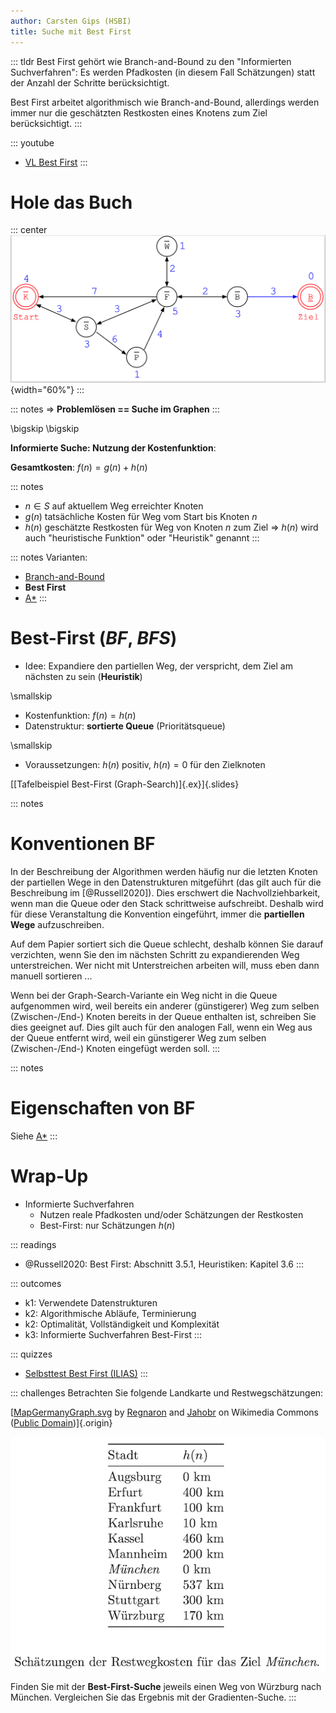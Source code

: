 ```yaml
---
author: Carsten Gips (HSBI)
title: Suche mit Best First
---
```


::: tldr
Best First gehört wie Branch-and-Bound zu den "Informierten Suchverfahren": Es
werden Pfadkosten (in diesem Fall Schätzungen) statt der Anzahl der Schritte
berücksichtigt.

Best First arbeitet algorithmisch wie Branch-and-Bound, allerdings werden immer nur
die geschätzten Restkosten eines Knotens zum Ziel berücksichtigt.
:::

::: youtube
-   [VL Best First](https://youtu.be/)
:::

# Hole das Buch

::: center
![](images/graph.png){width="60%"}
:::

::: notes
=\> **Problemlösen == Suche im Graphen**
:::

\bigskip
\bigskip

**Informierte Suche: Nutzung der Kostenfunktion**:

**Gesamtkosten**: $f(n) = g(n) + h(n)$

::: notes
-   $n \in S$ auf aktuellem Weg erreichter Knoten
-   $g(n)$ tatsächliche Kosten für Weg vom Start bis Knoten $n$
-   $h(n)$ geschätzte Restkosten für Weg von Knoten $n$ zum Ziel =\> $h(n)$ wird
    auch "heuristische Funktion" oder "Heuristik" genannt
:::

::: notes
Varianten:

-   [Branch-and-Bound](search3-branchandbound.md)
-   **Best First**
-   [A\*](search5-astar.md)
:::

# Best-First (*BF*, *BFS*)

-   Idee: Expandiere den partiellen Weg, der verspricht, dem Ziel am nächsten zu
    sein (**Heuristik**)

\smallskip

-   Kostenfunktion: $f(n) = h(n)$
-   Datenstruktur: **sortierte Queue** (Prioritätsqueue)

\smallskip

-   Voraussetzungen: $h(n)$ positiv, $h(n) = 0$ für den Zielknoten

[[Tafelbeispiel Best-First (Graph-Search)]{.ex}]{.slides}

::: notes
# Konventionen BF

In der Beschreibung der Algorithmen werden häufig nur die letzten Knoten der
partiellen Wege in den Datenstrukturen mitgeführt (das gilt auch für die
Beschreibung im [@Russell2020]). Dies erschwert die Nachvollziehbarkeit, wenn man
die Queue oder den Stack schrittweise aufschreibt. Deshalb wird für diese
Veranstaltung die Konvention eingeführt, immer die **partiellen Wege**
aufzuschreiben.

Auf dem Papier sortiert sich die Queue schlecht, deshalb können Sie darauf
verzichten, wenn Sie den im nächsten Schritt zu expandierenden Weg unterstreichen.
Wer nicht mit Unterstreichen arbeiten will, muss eben dann manuell sortieren ...

Wenn bei der Graph-Search-Variante ein Weg nicht in die Queue aufgenommen wird, weil
bereits ein anderer (günstigerer) Weg zum selben (Zwischen-/End-) Knoten bereits in
der Queue enthalten ist, schreiben Sie dies geeignet auf. Dies gilt auch für den
analogen Fall, wenn ein Weg aus der Queue entfernt wird, weil ein günstigerer Weg
zum selben (Zwischen-/End-) Knoten eingefügt werden soll.
:::

::: notes
# Eigenschaften von BF

Siehe [A\*](search5-astar.md)
:::

# Wrap-Up

-   Informierte Suchverfahren
    -   Nutzen reale Pfadkosten und/oder Schätzungen der Restkosten
    -   Best-First: nur Schätzungen $h(n)$

::: readings
-   @Russell2020: Best First: Abschnitt 3.5.1, Heuristiken: Kapitel 3.6
:::

::: outcomes
-   k1: Verwendete Datenstrukturen
-   k2: Algorithmische Abläufe, Terminierung
-   k2: Optimalität, Vollständigkeit und Komplexität
-   k3: Informierte Suchverfahren Best-First
:::

::: quizzes
-   [Selbsttest Best First
    (ILIAS)](https://www.hsbi.de/elearning/goto.php?target=tst_1106599&client_id=FH-Bielefeld)
:::

::: challenges
Betrachten Sie folgende Landkarte und Restwegschätzungen:

<!-- TODO
![](https://upload.wikimedia.org/wikipedia/commons/thumb/a/ad/MapGermanyGraph.svg/476px-MapGermanyGraph.svg.png)
-->

[[MapGermanyGraph.svg](https://commons.wikimedia.org/wiki/File:MapGermanyGraph.svg)
by [Regnaron](https://de.wikipedia.org/wiki/Benutzer:Regnaron) and
[Jahobr](https://commons.wikimedia.org/wiki/User:Jahobr) on Wikimedia Commons
([Public Domain](https://en.wikipedia.org/wiki/en:public_domain))]{.origin}

![](https://github.com/Artificial-Intelligence-HSBI-TDU/KI-Vorlesung/blob/master/lecture/searching/images/challenge.png?raw=true)

Finden Sie mit der **Best-First-Suche** jeweils einen Weg von Würzburg nach München.
Vergleichen Sie das Ergebnis mit der Gradienten-Suche.
:::
